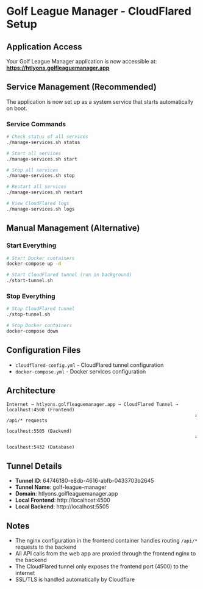 # Golf League Manager - CloudFlared Setup

## Application Access
Your Golf League Manager application is now accessible at:
**https://htlyons.golfleaguemanager.app**

## Service Management (Recommended)

The application is now set up as a system service that starts automatically on boot.

### Service Commands
```bash
# Check status of all services
./manage-services.sh status

# Start all services
./manage-services.sh start

# Stop all services
./manage-services.sh stop

# Restart all services
./manage-services.sh restart

# View CloudFlared logs
./manage-services.sh logs
```

## Manual Management (Alternative)

### Start Everything
```bash
# Start Docker containers
docker-compose up -d

# Start CloudFlared tunnel (run in background)
./start-tunnel.sh
```

### Stop Everything
```bash
# Stop CloudFlared tunnel
./stop-tunnel.sh

# Stop Docker containers
docker-compose down
```

## Configuration Files
- `cloudflared-config.yml` - CloudFlared tunnel configuration
- `docker-compose.yml` - Docker services configuration

## Architecture
```
Internet → htlyons.golfleaguemanager.app → CloudFlared Tunnel → localhost:4500 (Frontend)
                                                                     ↓ /api/* requests
                                                              localhost:5505 (Backend)
                                                                     ↓
                                                              localhost:5432 (Database)
```

## Tunnel Details
- **Tunnel ID**: 64746180-e8db-4616-abfb-0433703b2645
- **Tunnel Name**: golf-league-manager
- **Domain**: htlyons.golfleaguemanager.app
- **Local Frontend**: http://localhost:4500
- **Local Backend**: http://localhost:5505

## Notes
- The nginx configuration in the frontend container handles routing `/api/*` requests to the backend
- All API calls from the web app are proxied through the frontend nginx to the backend
- The CloudFlared tunnel only exposes the frontend port (4500) to the internet
- SSL/TLS is handled automatically by Cloudflare
